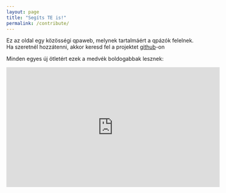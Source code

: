 ```yaml
---
layout: page
title: "Segíts TE is!"
permalink: /contribute/
---
```


Ez az oldal egy közösségi qpaweb, melynek tartalmáért a qpázók felelnek. Ha szeretnél hozzátenni, akkor keresd fel a projektet [github][github-link]-on

Minden egyes új ötletért ezek a medvék boldogabbak lesznek:

<iframe width="560" height="315" src="https://www.youtube.com/embed/2UIA8xOVcOs" frameborder="0" allow="autoplay; encrypted-media" allowfullscreen></iframe>


[github-link]: https://github.com/kiskoza/qpaweb
